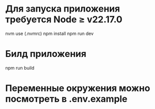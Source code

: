# Для запуска приложения требуется Node ≥ v22.17.0
 nvm use (.nvmrc)
 npm install
 npm run dev

# Билд приложения
npm run build

# Переменные окружения можно посмотреть в .env.example
